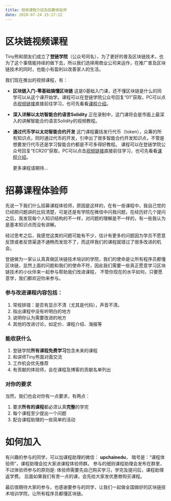 ```yaml
---
title: 视频课程介绍及招募体验师
date: 2018-07-24 15:17:12
---
```


# 区块链视频课程

Tiny熊和朋友们成立了**登链学院**（公众号同名），为了更好的普及区块链技术，也为了这个事情能持续的做下去，所以我们选择用商业公司来运作，在推广普及区块链技术的同时，也能小有盈利以改善家人的生活。

我们现在推出的视频课程，有：
* **区块链入门-零基础搞懂区块链**
  这是0基础入门课，还不懂区块链是什么的同学可以从这个课开始学。课程可以在登链学院公众号回复“01”获取，PC可以点击[视频链接](http://edu.51cto.com/course/14291.html)直接前往学习，也可先看看[课程介绍](https://wiki.learnblockchain.cn/class/beginner.html)。

* **深入详解以太坊智能合约语言Solidity**
  正在录制中，这门课将会是市面上最深入的讲解智能合约语言Solidity的视频教程。

* **通过代币学以太坊智能合约开发**
  这门课程囊括发行代币（token），众筹的所有知识点，同时通过代币的开发，引申出了很多智能合约开发知识点，不管是想要发行代币还是学习智能合约都是不可多得好教程。
  课程可以在登链学院公众号回复“ECR20”获取，PC可以点击[视频链接](http://edu.51cto.com/course/14173.html)直接前往学习，也可先看看[课程介绍](https://wiki.learnblockchain.cn/class/token.html)。

  更多课程请期待...


# 招募课程体验师

先说一下我们什么招募课程体验师，原因是这样的，在有一些课程中，我自己觉的已经把问题讲的比较清楚，可是还是有学院在微信中问我问题，在经历好几个提问之后，我发现每个人知识结构的不一样，对问题的理解是不一样的，有一些我认为是基本知识点而没有讲解。

经过思考之后，我感觉这类的问题可能有不少，估计有更多的问题因为学员不愿意反馈或者反馈渠道不通畅而发现不了，而这样我们的课程就错过了很多改进的机会。

登链做为一家认认真真做区块链技术培训的学院，我们的使命是让所有程序员都懂区块链，显然上面的问题和我们的使命不符，因此我们需要一些真正愿意学习区块链技术的小伙伴来一起参与帮助我们改进课程， 不管你现在的水平如何，只要愿意学，我们都欢迎你来参与。

### 参与改进课程内容包括：
1. 常规排错：是否有显示不清（尤其是代码），声音不清。
2. 指出课程中没有听明白的地方
3. 说明你认为需要改进的地方
4. 其他的改进讨论，如定价、课程介绍、海报等


### 能收获什么
1. 登链学院**所有课程免费学习**包含未来的课程
2. 和讲师Tiny熊面对面交流
3. 工作机会优先推荐
4. 有贡献的体验师，会在课程及博客的贡献名单列出

### 对你的要求

当然，我们也会对你有一点要求，有两点：
1. 要求**所有的课程**都必须认真**完整**的学完
2. 每个课程至少提出一个问题
3. 配合课程助理的一些简单的活动


# 如何加入

有兴趣的参与的同学，可以加课程助理的微信： **upchainedu**， 暗号是：“课程体验师”，课程助理会拉大家进课程体验师群。
参与的细则课程助理会发布在群里，不过体验师参与的原则是: 体验师需要先自己购买学习，学完及提问后，课程助理返学费。
后面如果我们有贵一点的课，会先给大家发优惠劵购买课程。


最后很期待大家的参与，也感谢要参与的同学，让我们一起做全国做好的区块链技术培训学院，让所有程序员都懂区块链。


